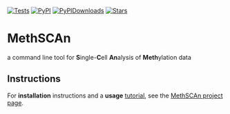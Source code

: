[![Tests](https://img.shields.io/github/actions/workflow/status/anders-biostat/MethSCAn/install_lint_test.yml?branch=master)](https://github.com/anders-biostat/MethSCAn/actions/workflows/install_lint_test.yml)
[![PyPI](https://img.shields.io/pypi/v/methscan?logo=PyPI)](https://pypi.org/project/MethSCAn)
[![PyPIDownloads](https://pepy.tech/badge/scbs)](https://pepy.tech/project/methscan)
[![Stars](https://img.shields.io/github/stars/LKremer/scbs?logo=GitHub&color=yellow)](https://github.com/anders-biostat/MethSCAn/stargazers)

# MethSCAn
a command line tool for **S**ingle-**C**ell **An**alysis of **Meth**ylation data

## Instructions

For **installation** instructions and a **usage** [tutorial](https://anders-biostat.github.io/MethSCAn/tutorial.html), see the [MethSCAn project page](https://anders-biostat.github.io/MethSCAn/).